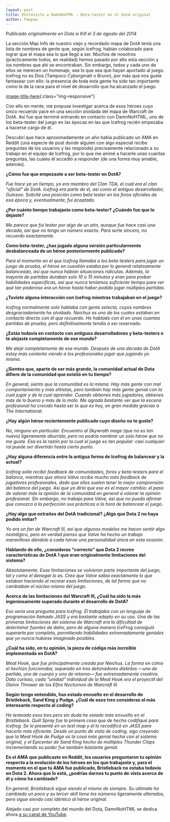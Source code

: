 ```yaml
---
layout: post
title: Entrevista a DamnNoHTML — Beta-tester en el DotA original
author: Pawpaw
---
```


*Publicado originalmente en Dota is Kill el 3 de agosto del 2014*

La sección Map Info de nuestro viejo y recordado mapa de DotA tenía una lista de nombres de gente que, según Icefrog, habían colaborado para lograr que el mapa sea lo que llegó a ser. Muchos de nosotros (prácticamente todos, en realidad) hemos pasado por alto esta sección y los nombres que ahí se encontraban. Sin embargo, todos y cada uno de ellos se merecen un homenaje, sea lo que sea que hayan aportado al juego. Icefrog no es Dios (Tampoco Cyborgmatt o Bruno), por más que nos guste fantasear con ello: la presencia de toda esta gente ha sido tan importante como la de la rana para el nivel de desarrollo que ha alcanzado el juego.

[image-title-here](/images/damn-no-html.jpg){:class="img-responsive"}

Con ello en mente, me propuse investigar acerca de esos héroes cuyo único recuerdo yace en una sección olvidada del mapa de Warcraft de DotA. Así fue que terminé entrando en contacto con DamnNoHTML, uno de los beta-tester del juego en las épocas en las que Icefrog recién empezaba a hacerse cargo de él.

Descubrí que hace aproximadamente un año había publicado un AMA en Reddit (una especie de post donde alguien con algo especial recibe preguntas de los usuarios y las responde) precisamente relacionado a su trabajo en el equipo de Icefrog, por lo que me animé a hacerle unas cuantas preguntas, las cuales él accedió a responder (de una forma muy amable, además).

__¿Cómo fue que empezaste a ser beta-tester en DotA?__

*Fue hace ya un tiempo, yo era miembro del Clan TDA, el cual era el clan "oficial" de DotA. Icefrog era parte de él, así como el antiguo desarrollador, Guinsoo. Solicité una posición como beta tester en los foros oficiales de esa época y, eventualmente, fui aceptado.*

__¿Por cuánto tiempo trabajaste como beta-tester? ¿Cuándo fue que lo dejaste?__

*Me parece que fui tester por algo de un año, aunque fue hace casi una década, así que no tengo un número exacto. Para serte sincero, no recuerdo exactamente.*

__Como beta-tester, ¿has jugado alguna versión particularmente desbalanceada de un héroe posteriormente publicado?__

*Para el momento en el que Icefrog llamaba a los beta-testers para jugar un juego de prueba, el héroe en cuestión estaba por lo general relativamente balanceado, así que nunca habían situaciones ridículas. Además, la mayoría de partidas duraban solo 10 o 15 minutos y eran para probar habilidades específicas, así que nunca teníamos suficiente tiempo para ver qué tan poderoso era un héroe hasta haber podido jugar múltiples partidas.*

__¿Tuviste alguna interacción con Icefrog mientras trabajaban en el juego?__

*Icefrog normalmente solo hablaba con gente selecta, cuyos nombres desgraciadamente he olvidado. Neichus es uno de los cuales estaban en contacto directo con él que recuerdo. He hablado con él en unas cuantas partidas de prueba, pero definitivamente tendía a ser reservado.*

__¿Estás todavía en contacto con antiguos desarrolladores y beta-testers o te alejaste completamente de ese mundo?__

*Me alejé completamente de ese mundo. Después de una década de DotA estoy más contento viendo a los profesionales jugar que jugando yo mismo.*

__¿Sientes que, aparte de ser más grande, la comunidad actual de Dota difiere de la comunidad que existió en tu tiempo?__

*En general, siento que la comunidad es la misma. Hay más gente con mal comportamiento y más elitistas, pero también hay más gente genial con la cual jugar y de la cual aprender. Cuando obtienes más jugadores, obtienes más de lo bueno y más de lo malo. Me agrada bastante ver que la escena profesional ha crecido hasta ser lo que es hoy, en gran medida gracias a The International.*

__¿Hay algún héroe recientemente publicado cuyo diseño no te guste?__

*No, ninguno en particular. Encuentro al Skywrath mage (que no es tan nuevo) ligeramente aburrido, pero no podría nombrar un solo héroe que no me guste. Esa es la razón por la cual el juego es tan popular: casi cualquier rol puede ser divertido hasta cierto punto.*

__¿Hay alguna diferencia entre la antigua forma de Icefrog de balancear y la actual?__

*Icefrog solía recibir feedback de comunidades, foros y beta-testers para el balance, mientras que ahora Valve recibe mucho más feedback de jugadores profesionales, dado que ellos suelen tener la mejor comprensión del balance del juego. Así que yo diría que ese es el mayor cambio: el paso de valorar más la opinión de la comunidad en general a valorar la opinión profesional. Sin embargo, no trabajo para Valve, así que no puedo afirmar que conozco a la perfección sus prácticas a la hora de balancear el juego.*

__¿Hay algo que extrañes del DotA tradicional? ¿Algo que Dota 2 no haya podido imitar?__

*Yo era un fan de Warcraft III, así que algunos modelos me hacen sentir algo nostálgico, pero en verdad pienso que Valve ha hecho un trabajo maravilloso dándole a cada héroe una personalidad única en esta ocasión.*

__Hablando de ello, ¿consideras "correcto" que Dota 2 recree características de DotA 1 que eran originalmente limitaciones del sistema?__

*Absolutamente. Esas limitaciones se volvieron parte importante del juego, tal y como el denegar lo es. Creo que Valve sabía exactamente lo que estaban haciendo al recrear esas limitaciones, de tal forma que no cambiaban el núcleo mismo del juego.*

__Acerca de las limitaciones del Warcraft III, ¿Cuál ha sido la más ingeniosamente superada durante el desarrollo de DotA?__

*Eso sería una pregunta para Icefrog. Él trabajaba con un lenguaje de programación llamado JASS y era bastante adepto en su uso. Una de las primeras limitaciones del sistema de Warcraft era la dificultad de determinar fuentes de daño, pero de alguna manera IceFrog consiguió superarla por completo, permitiendo habilidades extremadamente geniales que yo nunca hubiese imaginado posibles.*

__¿Cuál ha sido, en tu opinión, la pieza de código más increíble implementada en DotA?__

*Meat Hook, que fue principalmente creada por Neichus. La forma en cómo el hechizo funcionaba, separado en tres detonadores distintos —uno de partida, uno de cuerpo y uno de retorno— fue extremadamente creativa. Dato curioso, cada "unidad" individual de la Meat Hook era el proyectil del Glaive Thrower de los Elfos Nocturnos de Warcraft III.*

__Según tengo entendido, has estado envuelto en el desarrollo de Bristleback, Sand King y Pudge. ¿Cuál de esos tres consideras el más interesante respecto al coding?__

*He testeado esos tres pero sin duda he estado más envuelto en el Bristleback. Quill Spray fue la primera cosa que de hecho codifiqué para Icefrog. Se lo presenté en un test map y él lo recodificó en JASS para hacerlo más eficiente. Desde un punto de vista de coding, sigo creyendo que la Meat Hook de Pudge es la cosa más genial hecha con el sistema original, y el Epicenter de Sand King hecho de múltiples Thunder Claps incrementando su poder fue también bastante genial.*

__En el AMA que publicaste en Reddit, los usuarios preguntaron tu opinión respecto a la evolución de los héroes en los que trabajaste y, para el momento en el que tu AMA fue publicado, Bristleback no estaba todavía en Dota 2. Ahora que lo está, ¿podrías darnos tu punto de vista acerca de él y cómo ha cambiado?__

*En general, Bristleback sigue siendo el mismo de siempre. Su ultimate ha cambiado un poco y su tercer skill tiene los números ligeramente alterados, pero sigue siendo casi idéntico al héroe original.*

Alejado casi por completo del mundo del Dota, DamnNoHTML se dedica ahora [a su canal de YouTube](https://www.youtube.com/user/DamnNoHtml).
